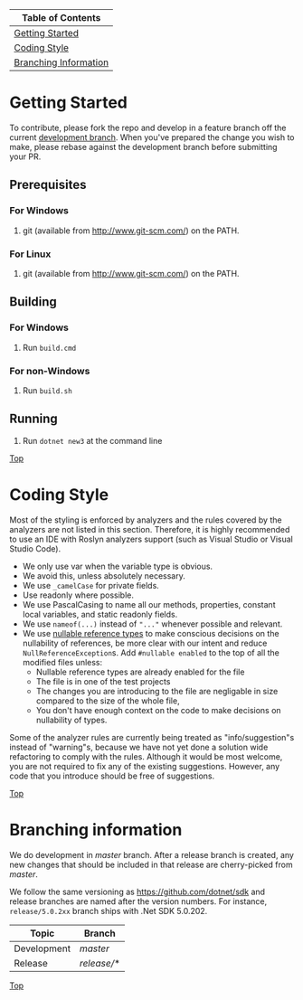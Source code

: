 | Table of Contents |
|-------------------|
| [Getting Started](#getting-started) |
| [Coding Style](#coding-style) |
| [Branching Information](#branching-information) |

# Getting Started #
To contribute, please fork the repo and develop in a feature branch off the current [development branch](#branching-information). When you've prepared the change you wish to make, please rebase against the development branch before submitting your PR.

## Prerequisites ##

### For Windows ###

1. git (available from http://www.git-scm.com/) on the PATH.

### For Linux ###

1. git (available from http://www.git-scm.com/) on the PATH.

## Building ##

### For Windows ###
1. Run `build.cmd`

### For non-Windows ###
1. Run `build.sh`

## Running ##
1. Run `dotnet new3` at the command line

[Top](#top)

# Coding Style #

Most of the styling is enforced by analyzers and the rules covered by the analyzers are not listed in this section. Therefore, it is highly recommended to use an IDE with Roslyn analyzers support (such as Visual Studio or Visual Studio Code).

* We only use var when the variable type is obvious.
* We avoid this, unless absolutely necessary.
* We use `_camelCase` for private fields.
* Use readonly where possible.
* We use PascalCasing to name all our methods, properties, constant local variables, and static readonly fields.
* We use `nameof(...)` instead of `"..."` whenever possible and relevant.
* We use [nullable reference types](https://docs.microsoft.com/en-us/dotnet/csharp/nullable-references) to make conscious decisions on the nullability of references, be more clear with our intent and reduce `NullReferenceException`s. Add `#nullable enabled` to the top of all the modified files unless:
  * Nullable reference types are already enabled for the file
  * The file is in one of the test projects
  * The changes you are introducing to the file are negligable in size compared to the size of the whole file,
  * You don't have enough context on the code to make decisions on nullability of types.

Some of the analyzer rules are currently being treated as "info/suggestion"s instead of "warning"s, because we have not yet done a solution wide refactoring to comply with the rules. Although it would be most welcome, you are not required to fix any of the existing suggestions. However, any code that you introduce should be free of suggestions.

[Top](#top)

# Branching information #

We do development in *master* branch. After a release branch is created, any new changes that should be included in that release are cherry-picked from *master*.

We follow the same versioning as https://github.com/dotnet/sdk and release branches are named after the version numbers. For instance, `release/5.0.2xx` branch ships with .Net SDK 5.0.202.

| Topic | Branch |
|-------|-------|
| Development | *master* |
| Release | *release/** |

[Top](#top)
